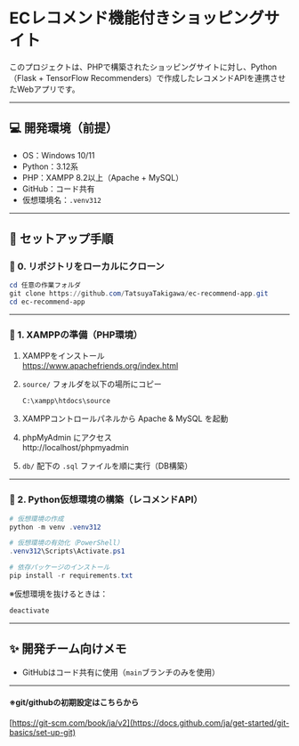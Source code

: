 # ECレコメンド機能付きショッピングサイト

このプロジェクトは、PHPで構築されたショッピングサイトに対し、Python（Flask + TensorFlow Recommenders）で作成したレコメンドAPIを連携させたWebアプリです。

---

## 💻 開発環境（前提）

- OS：Windows 10/11
- Python：3.12系
- PHP：XAMPP 8.2以上（Apache + MySQL）
- GitHub：コード共有
- 仮想環境名：`.venv312`

---

## 🧪 セットアップ手順

### 🔸 0. リポジトリをローカルにクローン

```powershell
cd 任意の作業フォルダ
git clone https://github.com/TatsuyaTakigawa/ec-recommend-app.git
cd ec-recommend-app
```

---


### 🔸 1. XAMPPの準備（PHP環境）

1. XAMPPをインストール  
   https://www.apachefriends.org/index.html

2. `source/` フォルダを以下の場所にコピー  
   ```
   C:\xampp\htdocs\source
   ```

3. XAMPPコントロールパネルから Apache & MySQL を起動

4. phpMyAdmin にアクセス  
   http://localhost/phpmyadmin

5. `db/` 配下の `.sql` ファイルを順に実行（DB構築）

---


### 🔸 2. Python仮想環境の構築（レコメンドAPI）

```powershell
# 仮想環境の作成
python -m venv .venv312

# 仮想環境の有効化（PowerShell）
.venv312\Scripts\Activate.ps1

# 依存パッケージのインストール
pip install -r requirements.txt
```

※仮想環境を抜けるときは：

```powershell
deactivate
```

---

## ✨ 開発チーム向けメモ

- GitHubはコード共有に使用（`main`ブランチのみを使用）

---

#### ※git/githubの初期設定はこちらから  
[https://git-scm.com/book/ja/v2](https://docs.github.com/ja/get-started/git-basics/set-up-git)
